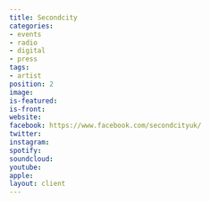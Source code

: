 ```yaml
---
title: Secondcity
categories:
- events
- radio
- digital
- press
tags:
- artist
position: 2
image: 
is-featured: 
is-front: 
website:
facebook: https://www.facebook.com/secondcityuk/
twitter:
instagram:
spotify:
soundcloud:
youtube: 
apple: 
layout: client
---
```


